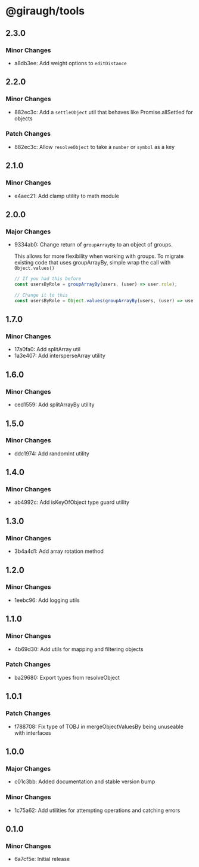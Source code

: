 # @giraugh/tools

## 2.3.0

### Minor Changes

- a8db3ee: Add weight options to `editDistance`

## 2.2.0

### Minor Changes

- 882ec3c: Add a `settleObject` util that behaves like Promise.allSettled for objects

### Patch Changes

- 882ec3c: Allow `resolveObject` to take a `number` or `symbol` as a key

## 2.1.0

### Minor Changes

- e4aec21: Add clamp utility to math module

## 2.0.0

### Major Changes

- 9334ab0: Change return of `groupArrayBy` to an object of groups.

  This allows for more flexibility when working with groups. To migrate existing code that uses groupArrayBy, simple wrap the call with `Object.values()`

  ```ts
  // If you had this before
  const usersByRole = groupArrayBy(users, (user) => user.role);

  // Change it to this
  const usersByRole = Object.values(groupArrayBy(users, (user) => user.role));
  ```

## 1.7.0

### Minor Changes

- 17a0fa0: Add splitArray util
- 1a3e407: Add intersperseArray utility

## 1.6.0

### Minor Changes

- ced1559: Add splitArrayBy utility

## 1.5.0

### Minor Changes

- ddc1974: Add randomInt utility

## 1.4.0

### Minor Changes

- ab4992c: Add isKeyOfObject type guard utility

## 1.3.0

### Minor Changes

- 3b4a4d1: Add array rotation method

## 1.2.0

### Minor Changes

- 1eebc96: Add logging utils

## 1.1.0

### Minor Changes

- 4b69d30: Add utils for mapping and filtering objects

### Patch Changes

- ba29680: Export types from resolveObject

## 1.0.1

### Patch Changes

- f788708: Fix type of TOBJ in mergeObjectValuesBy being unuseable with interfaces

## 1.0.0

### Major Changes

- c01c3bb: Added documentation and stable version bump

### Minor Changes

- 1c75a62: Add utilities for attempting operations and catching errors

## 0.1.0

### Minor Changes

- 6a7cf5e: Initial release
